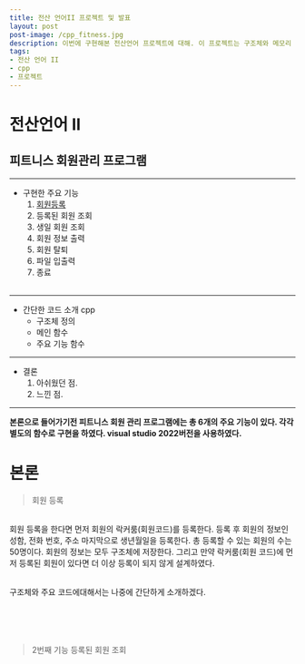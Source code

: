 ```yaml
---
title: 전산 언어II 프로젝트 및 발표
layout: post
post-image: /cpp_fitness.jpg
description: 이번에 구현해본 전산언어 프로젝트에 대해. 이 프로젝트는 구조체와 메모리 동적할당, 파일 입출력등의 기능등을 사용하였다. 
tags:
- 전산 언어 II
- cpp
- 프로젝트
---
```


# 전산언어 II 
## 피트니스 회원관리 프로그램


---


- 구현한 주요 기능
  1. [회원등록](#회원-등록)
  2. 등록된 회원 조회
  3. 생일 회원 조회 
  4. 회원 정보 출력 
  5. 회원 탈퇴 
  6. 파일 입출력
  7. 종료
<br><br>
---

- 간단한 코드 소개 cpp 
  - 구조체 정의
  - 메인 함수
  - 주요 기능 함수
---
- 결론 
  1. 아쉬웠던 점.
  2. 느낀 점.
---

**본론으로 들어가기전 피트니스 회원 관리 프로그램에는 총 6개의 주요 기능이 있다. 각각 별도의 함수로 구현을 하였다. visual studio 2022버전을 사용하였다.**
# 본론

 
> 회원 등록

<br>
회원 등록을 한다면 먼저 회원의 락커룸(회원코드)를 등록한다. 등록 후 회원의 정보인 성함, 전화 번호, 주소 마지막으로 생년월일을 등록한다.
총 등록할 수 있는 회원의 수는 50명이다. 회원의 정보는 모두 구조체에 저장한다.  그리고 만약 락커룸(회원 코드)에 먼저 등록된 회원이 있다면 더 이상 등록이 되지 않게 설계하였다.
<br><br>

구조체와 주요 코드에대해서는 나중에 간단하게 소개하겠다.
<br><br><br><br><br>

>2번째 기능 등록된 회원 조회


